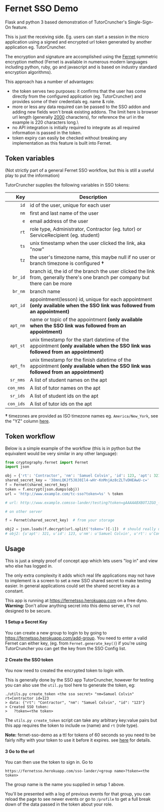 # Fernet SSO Demo

Flask and python 3 based demonstration of TutorCruncher's Single-Sign-On feature.

This is just the receiving side. Eg. users can start a session in the micro application using a 
signed and encrypted url token generated by another application eg. TutorCruncher.

The encryption and signature are accomplished using the [Fernet](https://github.com/fernet) symmetric encryption 
method (Fernet is available in numerous modern languages including python, ruby, go and javascript and 
is based on industry standard encryption algorithms).

This approach has a number of advantages:
* the token serves two purposes: it confirms that the user has come directly from the configured application
 (eg. TutorCruncher) and provides some of their credentials eg. name & role.
* more or less any data required can be passed to the SSO addon and adding new fields won't break existing addons. 
The limit here is browser url length (generally 
[2000](http://stackoverflow.com/questions/417142/what-is-the-maximum-length-of-a-url-in-different-browsers) 
characters), for reference the url in the example is 220 characters long.\
* no API integration is initially required to integrate as all required information is passed in the token.
* token expiry can easily be checked without breaking any implementation as this feature is built into Fernet. 

## Token variables

(Not strictly part of a general Fernet SSO workflow, but this is still a useful play to put the information)

TutorCruncher supplies the following variables in SSO tokens:

| Key     | Description                                                                                                                         |
|--------:|-------------------------------------------------------------------------------------------------------------------------------------|
|`id`     | id of the user, unique for each user                                                                                                |
|`nm`     | first and last name of the user                                                                                                     |
|`e`      | email address of the user                                                                                                     |
|`rt`     | role type, Administrator, Contractor (eg. tutor) or ServiceRecipient (eg. student)                                                  |
|`ts`     | unix timestamp when the user clicked the link, aka "now"                                                                            | 
|`tz`     | the user's timezone name, this maybe null if no user or branch timezone is configured **†**                                         | 
|`br_id`  | branch id, the id of the branch the user clicked the link from, generally there's one branch per company but there can be more      |
|`br_nm`  | branch name                                                                                                                         |
|`apt_id` | appointment(lesson) id, unique for each appointment **(only available when the SSO link was followed from an appointment)**         |
|`apt_nm` | name or topic of the appointment **(only available when the SSO link was followed from an appointment)**                            |
|`apt_st` | unix timestamp for the start datetime of the appointment **(only available when the SSO link was followed from an appointment)**    |
|`apt_fn` | unix timestamp for the finish datetime of the appointment  **(only available when the SSO link was followed from an appointment)**  |
|`sr_nms` | A list of student names on the apt |
|`con_nms` | A list of tutor names on the apt |
| `sr_ids` | A list of student ids on the apt |
| `con_ids` | A list of tutor ids on the apt |

**†** timezones are provided as ISO timezone names eg. `America/New_York`, see the "YZ" column 
[here](https://en.wikipedia.org/wiki/List_of_tz_database_time_zones).

## Token workflow

Below is a simple example of the workflow (this is in python but the equivalent would be 
very similar in any other language):

```python
from cryptography.fernet import Fernet
import json

obj = {'rt': 'Contractor', 'nm': 'Samuel Colvin', 'id': 123, 'apt': 321}
shared_secret_key = '38mnLQKJf5J0J0Il4-wHr-KnMnjAz8cZLTvDHEAwU-c='
f = Fernet(shared_secret_key)
token = f.encrypt(json.dumps(obj))
url = 'http://www.example.com/tc-sso?token=%s' % token

# url: http://www.example.comsso-lander/testing?token=gAAAAABXBOTJZGO_-1ORdEHFSktCrUXVNNgMEIjc6IrlDyjjPzPAkn36S2-4-fKG1eFT1DlGUjAgTD3SLsO1XCgh-6MIj0x0bTYuXtrRKvu1Y6XPY8QDXWAm5B9Qr8NoThnhUZ3P36vBisUvusQaz8xQSqy26dU5rrMZ3X9YR6hdiuV-VUqM1Qw=

# on other server

f = Fernet(shared_secret_key)  # from your storage

obj2 = json.loads(f.decrypt(url.split('token=')[-1])  # should really use a proper url parser
# obj2: {u'apt': 321, u'id': 123, u'nm': u'Samuel Colvin', u'rt': u'Contractor'}
```

## Usage

This is just a simply proof of concept app which lets users "log in" and view who else has logged in.

The only extra complexity it adds which real life applications may not have to implement is a screen to set a 
new SSO shared secret to make testing easier. In general applications could set the shared secret key as a constant.

This app is running at https://fernetsso.herokuapp.com on a free dyno. **Warning:** Don't allow anything secret into
this demo server, it's not designed to be secure.

#### 1 Setup a Secret Key

You can create a new group to login to by going to https://fernetsso.herokuapp.com/add-group. You need to enter a 
valid Fernet can either key, (eg. from `Fernet.generate_key()`) if you're using TutorCruncher you can get the key from
the SSO Config list.

#### 2 Create the SSO token

You now need to created the encrypted token to login with. 

This is generally done by the SSO app TutorCruncher, however for testing you can also use the `util.py` tool 
here to generate the token, eg:

```shell
./utils.py create_token <the sso secret> "nm=Samuel Colvin" rt=Contractor id=123
> data: {"rt": "Contractor", "nm": "Samuel Colvin", "id": "123"}
> Created SSO token:
>   ?token=<the token>
```

The `utils.py create_token` script can take any arbitrary key:value pairs but this app requires the token to include
`nm` (name) and `rt` (role type).

**Note:** fernet-sso-demo as a ttl for tokens of 60 seconds so you need to be fairly nifty with your token to use it
before it expires. see [here](https://cryptography.io/en/latest/fernet/#cryptography.fernet.Fernet.decrypt) for details.

#### 3 Go to the url

You can then use the token to sign in. Go to 

```
https://fernetsso.herokuapp.com/sso-lander/<group name>?token=<the token>
```

The group name is the name you supplied in setup 1 above.

You'll be presented with a log of previous events for that group, you can reload the page to see newer events or
go to `/profile` to get a full break down of the data passed in the token about your role.
